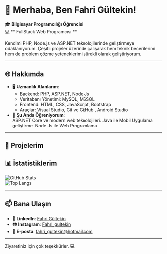 # 👋 Merhaba, Ben Fahri Gültekin!

🎓 **Bilgisayar Programcılığı Öğrencisi**  
💻 ** FullStack Web Programcısı **  

Kendimi PHP, Node.js ve ASP.NET teknolojilerinde geliştirmeye odaklanıyorum. Çeşitli projeler üzerinde çalışarak hem teknik becerilerimi hem de problem çözme yeteneklerimi sürekli olarak geliştiriyorum.

---

## 🌐 Hakkımda

- 🖥️ **Uzmanlık Alanlarım**:  
  - Backend: PHP, ASP.NET, Node.Js
  - Veritabanı Yönetimi: MySQL, MSSQL  
  - Frontend: HTML, CSS, JavaScript, Bootstrap  
  - Araçlar: Visual Studio, Git ve GitHub , Android Studio
- 🌱 **Şu Anda Öğreniyorum**:  
  ASP.NET Core ve modern web teknolojileri.
  Java ile Mobil Uygulama geliştirme.
  Node.Js ile Web Programlama.

---

## 🚀 Projelerim


## 📊 İstatistiklerim

![GitHub Stats](https://github-readme-stats.vercel.app/api?username=atifkaansari&show_icons=true&theme=radical)  
![Top Langs](https://github-readme-stats.vercel.app/api/top-langs/?username=atifkaansari&layout=compact&theme=radical)

---

## 📫 Bana Ulaşın
- 💼 **LinkedIn**: [Fahri Gültekin](https://linkedin.com/in/fahri_gultekin)  
- 📷 **Instagram**: [Fahri_gultekin](https://www.instagram.com/fahri_gultekin)  
- 📧 **E-posta**: fahri_gultekin@hotmail.com

---

Ziyaretiniz için çok teşekkürler. 💻
